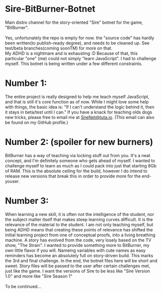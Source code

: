 # Sire-BitBurner-Botnet
Main distro channel for the story-oriented "Sire" botnet for the game, "BitBurner".<br/>
<br/>
    Yes, unfortunately the repo is empty for now. the "source code" has hardly been written(to publish-ready degree), and needs to be cleaned up. See test/beta branches(coming soonTM) for more on that.
<br/>
My ADHD is a nightmare and is exhausting :D
Because of that, this particular "one" (me) could not simply "learn JavaScript". I had to challenge myself. This botnet is being written under a few different constraints.
<br/>

# Number 1:
The entire project is really designed to help me teach myself JavaScript, and that is still it's core function as of now. While I might love some help with things, the basic idea is: "If I can't understand the logic behind it, then it stays in beta/test until I can." If you have a knack for teaching olds dogs new tricks, please free to email me at SireNet@tuta.io. (This email can also be found on my GitHub profile.) <br/>

# Number 2: (spoiler for new burners)
BitBurner has a way of teaching via locking stuff out from you. It's a neat concept, and I'm definitely someone who gets ahead of myself. I wanted to challenge myself to learn as much as I could pack into just that starting 8Gb of RAM. This is the absolute ceiling for the build, however I do intend to release new versions that break this in order to provide more for the end-youser. <br/>

# Number 3:
When learning a new skill, it is often not the intelligence of the student, nor the subject matter itself that makes steep learning curves difficult. It is the relevance of the material to the student. I am not only teaching myself, but being ADHD means that creating these points of relevance has shifted the initial learning project from one of conceptual proofs, into a living breathing machine. A story has evolved from the code, very losely based on the TV show, "The Strain". I wanted to provide something more to BitBurner, my own little flavor if you will. Nameing variables with cute names as easy reminders has become an absolutely full on story-driven build. This marks the 3rd and final challenge. In the end, the botnet files here will be short and sweet. Story files will be passed to the user after certain challenges met, just like the game. I want the versions of Sire to be less like "Sire Version 1.0" and more like "Sire Season 1"<br/>
<br/>
To be continued...
